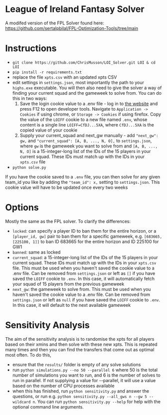 # League of Ireland Fantasy Solver

A modifed version of the FPL Solver found here: https://github.com/sertalpbilal/FPL-Optimization-Tools/tree/main

# Instructions
- `git clone https://github.com/ChrisMusson/LOI_Solver.git LOI & cd LOI`
- `pip install -r requirements.txt`
- replace the file `xpts.csv` with an updated xpts CSV
- edit settings in `settings.json`, most importantly the path to your `highs.exe` executable. You will then also need to give the solver a way of finding your current squad and the gameweek to solve from. You can do this in two ways:
  1. Save the login cookie value to a .env file - log in to [the website](https://fantasyloi.leagueofireland.ie/) and press F12 to open developer tools. Navigate to `Application -> Cookies` if using chrome, or `Storage -> Cookies` if using firefox. Copy the value of the `LOIFF` cookie to a new file named `.env`, whose content is a single line `LOIFF=CfDJ...5XA`, where `CfDJ...5XA` is the copied value of your cookie
  1. Supply your current_squad and next_gw manually - add `"next_gw": gw,` and `"current_squad": [A, B, ..., N, O],` to `settings.json`, where `gw` is the gameweek you want to solve from and `[A, B, ..., N, O]` is a 15-integer-long list of the IDs of the 15 players in your current squad. These IDs must match up with the IDs in your `xpts.csv` file
- `python solve.py`

If you have the cookie saved to a `.env` file, you can then solve for any given team_id you like by adding the `"team_id": x,` setting to `settings.json`. This cookie value will have to be updated once every two weeks

# Options

Mostly the same as the FPL solver. To clarify the differences:

- `locked`: can specify a player ID to ban them for the entire horizon, or a `[player_id, gw]` pair to ban them for a specific gameweek, e.g. `[683665, [225100, 1]]` to ban ID 683665 for the entire horizon and ID 225100 for GW1
- `banned`: same as locked
- `current_squad`: a 15-integer-long list of the IDs of the 15 players in your current squad. These IDs must match up with the IDs in your `xpts.csv` file. This must be used when you haven't saved the cookie value to a .env file. Can be removed from `settings.json` or left as `[]` if you have saved the `LOIFF` cookie to `.env`. In this case, it will automatically fetch your squad of 15 players from the previous gameweek
- `next_gw`: the gameweek to solve from. This must be used when you haven't saved the cookie value to a .env file. Can be removed from `settings.json` or left as `null` if you have saved the `LOIFF` cookie to `.env`. In this case, it will default to the next available gameweek
# Sensitivity Analysis

The aim of the sensitivity analysis is to randomise the xpts for all players based on their xmins and then solve with these new xpts. This is repeated many times and then you can find the transfers that come out as optimal most often. To do this,
-  ensure that the `results/` folder is empty of any solve solutions
- run `python simulations.py --no 50 --parallel 6` where 50 is the total number of simulations you want to run, and 6 is the number of solves to run in parallel. If not supplying a value for --parallel, it will use a value based on the number of CPU processes available
- when this has finished, run `python sensitivity.py` and answer the questions, or run e.g. `python sensitivity.py --all_gws n --gw 5 --wildcard n`. You can run `python sensitivity.py --help` for help with the optional command line arguments.